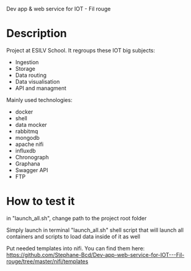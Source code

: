 Dev app & web service for IOT - Fil rouge


# Description

Project at ESILV School.
It regroups these IOT big subjects:
- Ingestion
- Storage
- Data routing
- Data visualisation
- API and managment

Mainly used technologies:
- docker
- shell
- data mocker
- rabbitmq
- mongodb
- apache nifi
- influxdb
- Chronograph
- Graphana
- Swagger API
- FTP


# How to test it

in "launch_all.sh", change path to the project root folder

Simply launch in terminal "launch_all.sh" shell script that will launch all containers and scripts to load data inside of it as well

Put needed templates into nifi.
You can find them here:
https://github.com/Stephane-Bcd/Dev-app-web-service-for-IOT---Fil-rouge/tree/master/nifi/templates
